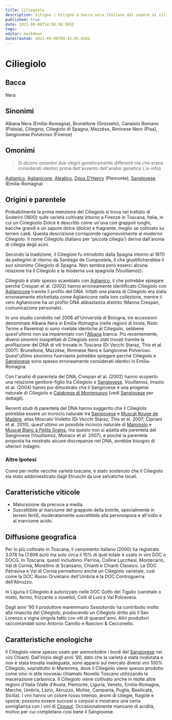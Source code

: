```yaml
---
title: Ciliegiolo
description: Vitigno | Vitigno a bacca nera italiano dal sapore di ciliegia con un potenziale non sfruttato, specialmente in Toscana. Antenato del Sangiovese.
published: true
date: 2021-09-06T14:50:50.995Z
tags: 
editor: markdown
dateCreated: 2021-09-06T09:42:05.626Z
---
```


# Ciliegiolo

## Bacca
Nera
## Sinonimi
Albana Nera (Emilia-Romagna), Brunellone (Grosseto), Canaiolo Romano (Pistoia), Ciliegino, Ciliegiolo di Spagna, Mazzèse, Riminese Nero (Pisa), Sangiovese Polveroso (Firenze)

## Omonimi
> Si dicono omonimi due vitigni geneticamente differenti ma che erano considerati identici prima dell'avvento dell'analisi genetica
{.is-info}

[Aglianico](/vitigni/Italia/aglianico), [Aglianicone](/vitigni/Italia/aglianicone), [Aleatico](/vitigni/bacca-nera/aleatico), [Doux D'Henry](/vitigni/bacca-nera/doux-d-henry) (Piemonte), [Sangiovese](/vitigni/Italia/sangiovese) (Emilia-Romagna)

## Origini e parentele
Probabilmente la prima menzione del Ciliegiolo si trova nel trattato di Soderini (1600) sulle varietà coltivate intorno a Firenze in Toscana, Italia, in cui un Ciriegiuolo Dolce è descritto come un'uva con grappoli lunghi, bacche grandi e un sapore dolce (dolce) e fragrante, meglio se coltivato su terreni caldi. Questa descrizione corrisponde ragionevolmente al moderno Ciliegiolo. Il nome Ciliegiolo (italiano per 'piccola ciliegia') deriva dall'aroma di ciliegia degli acini.

Secondo la tradizione, il Ciliegiolo fu introdotto dalla Spagna intorno al 1870 da pellegrini di ritorno da Santiago de Compostela, il che giustificherebbe il suo sinonimo Ciliegiolo di Spagna. Non sembra però esserci alcuna relazione tra il Ciliegiolo e la moderna uva spagnola (Vouillamoz).

Ciliegiolo è stato spesso scambiato con [Aglianico](/vitigni/Italia/aglianico), il che potrebbe spiegare perché Crespan et al. (2002) hanno erroneamente identificato Ciliegiolo con [Aglianicone](/vitigni/Italia/aglianicone) tramite il profilo del DNA. Infatti una pianta di Ciliegiolo era stata erroneamente etichettata come Aglianicone nella loro collezione, mentre il vero Aglianicone ha un profilo DNA abbastanza distinto (Manna Crespan, comunicazione personale).

In uno studio condotto nel 2006 all'Università di Bologna, tre accessioni denominate Albana Nera in Emilia-Romagna (nelle regioni di Imola, Riolo Terme e Ravenna) si sono rivelate identiche al Ciliegiolo, sebbene quest'ultimo non sia imparentato con l'[Albana](/vitigni/Italia/albana) bianca. Più recentemente, diversi sinonimi inaspettati di Ciliegiolo sono stati trovati tramite la profilazione del DNA di viti trovate in Toscana (Di Vecchi Staraz, This et al. 2007): Brunellone, Mazzèse, Riminese Nero e Sangiovese Polveroso. Quest'ultimo sinonimo fuorviante potrebbe spiegare perché Ciliegiolo e [Sangiovese](/vitigni/Italia/sangiovese) sono spesso erroneamente considerati identici in Emilia-Romagna.

Con l'analisi di parentela del DNA, Crespan et al. (2002) hanno scoperto una relazione genitore-figlio tra Ciliegiolo e [Sangiovese](/vitigni/Italia/sangiovese). Vouillamoz, Imazio et al. (2004) hanno poi dimostrato che il Sangiovese è una progenie naturale di Ciliegiolo e [Calabrese di Montenuovo](/vitigni/bacca-nera/calabrese-di-montenuovo) (vedi [Sangiovese](/vitigni/Italia/sangiovese) per dettagli).

Recenti studi di parentela del DNA hanno suggerito che il Ciliegiolo potrebbe essere un incrocio naturale tra [Sangiovese](/vitigni/Italia/sangiovese) e [Muscat Rouge de Madère](/vitigni/bacca-nera/muscat-rouge-de-madere), alias Moscato Violetto (Di Vecchi Staraz, This et al. 2007; Cipriani et al. 2010), quest'ultimo un possibile incrocio naturale di [Mammolo](/vitigni/bacca-nera/ammolo) e [Muscat Blanc à Petits Grains](/vitigni/Francia/muscat-blanc-a-petit-grains), ma questo non si adatta alla parentela del Sangiovese (Vouillamoz, Monaco et al. 2007), e poiché la parentela proposta ha mostrato alcune discrepanze nel DNA, avrebbe bisogno di ulteriori indagini.

### Altre Ipotesi

Come per molte vecchie varietà toscane, è stato sostenuto che il Ciliegiolo sia stato addomesticato dagli Etruschi da uve selvatiche locali.

## Caratteristiche viticole
- Maturazione da precoce a media
- Suscettibile al marciume del grappolo della botrite, specialmente in terreni fertili, moderatamente suscettibile alla peronospora e all'oidio e al marciume acido.

## Diffusione geografica
Per lo più coltivato in Toscana, il censimento italiano (2000) ha registrato 3.078 ha (7.606 acri) ma solo circa il 10% di quel totale è usato in vini DOC o DOCG. In Toscana, questi includono: Parrina, Colline Lucchesi, Montecarlo, Val di Cornia, Morellino di Scansano, Chianti e Chianti Classico. Le DOC Petraviva e Val di Cornia permettono anche un Ciliegiolo varietale, così come la DOC Rosso Orvietano dell'Umbria e la DOC Controguerra dell'Abruzzo.

In Liguria il Ciliegiolo è autorizzato nelle DOC Golfo del Tigulio (varietale o misto, fermo, frizzante o novello), Colli di Luni e Val Polcevera.

Dagli anni '90 il produttore maremmano Sassotondo ha contribuito molto alla rinascita del Ciliegiolo, producendo un Ciliegiolo dritto più il San Lorenzo a vigna singola fatto con viti di quarant'anni. Altri produttori raccomandati sono Antonio Camillo e Rascioni & Cecconello.

## Caratteristiche enologiche
Il Ciliegiolo viene spesso usato per ammorbidire i bordi del [Sangiovese](/vitigni/Italia/sangiovese) nei vini Chianti. Dall'inizio degli anni '90, dato che la varietà è stata rivalutata e non è stata trovata inadeguata, sono apparsi sul mercato diversi vini 100% Ciliegiolo, soprattutto in Maremma, dove il Ciliegiolo viene spesso prodotto come vino in stile nouveau chiamato Novello Toscano utilizzando la macerazione carbonica. Il Ciliegiolo viene coltivato anche in molte altre regioni d'Italia (Valle d'Aosta, Piemonte, Liguria, Veneto, Emilia-Romagna, Marche, Umbria, Lazio, Abruzzo, Molise, Campania, Puglia, Basilicata, Sicilia). I vini hanno un colore rosso intenso, aromi di ciliegie, fragole e spezie; possono essere succosi o corposi e mostrano una certa somiglianza con i vini di [Cinsaut](/vitigni/bacca-nera/cinsaut). Occasionalmente mancano di acidità, motivo per cui completano così bene il Sangiovese.

